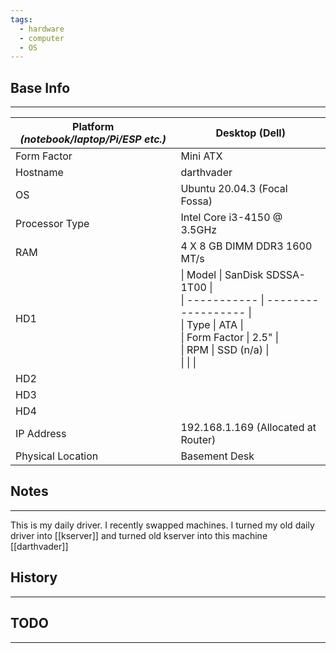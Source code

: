 ```yaml
---
tags:
  - hardware
  - computer
  - OS
---
```


## Base Info
---

| Platform _(notebook/laptop/Pi/ESP etc.)_ | Desktop (Dell)                                                                                                                                                                                                                                                     |
| ---------------------------------------- | ------------------------------------------------------------------------------------------------------------------------------------------------------------------------------------------------------------------------------------------------------------------ |
| Form Factor                              | Mini ATX                                                                                                                                                                                                                                                           |
| Hostname                                 | darthvader                                                                                                                                                                                                                                                         |
| OS                                       | Ubuntu 20.04.3 (Focal Fossa)                                                                                                                                                                                                                                       |
| Processor Type                           | Intel Core i3-4150 @ 3.5GHz                                                                                                                                                                                                                                        |
| RAM                                      | 4 X 8 GB DIMM DDR3 1600 MT/s                                                                                                                                                                                                                                       |
| HD1                                      | \| Model       \| SanDisk SDSSA-1T00 \|<br>\| ----------- \| ------------------ \|<br>\| Type        \| ATA                \|<br>\| Form Factor \| 2.5"               \|<br>\| RPM         \| SSD (n/a)          \|<br>\|             \|                    \|<br> |
| HD2                                      |                                                                                                                                                                                                                                                                    |
| HD3                                      |                                                                                                                                                                                                                                                                    |
| HD4                                      |                                                                                                                                                                                                                                                                    |
| IP Address                               | 192.168.1.169 (Allocated at Router)                                                                                                                                                                                                                                |
| Physical Location                        | Basement Desk                                                                                                                                                                                                                                                      |

## Notes
---
This is my daily driver.  I recently swapped machines.  I turned my old daily driver into [[kserver]] and turned old kserver into this machine [[darthvader]]


## History
---




## TODO
---
